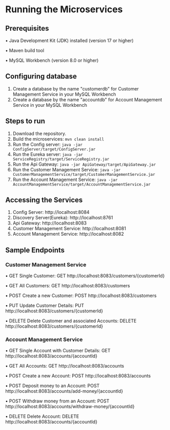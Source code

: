 
# Running the Microservices

## Prerequisites

• Java Development Kit (JDK) installed (version 17 or higher)

• Maven build tool

• MySQL Workbench (version 8.0 or higher)

## Configuring database 
1. Create a database by the name "customerdb" for Customer Management Service in your MySQL Workbench
2. Create a database by the name "accountdb" for Account Management Service in your MySQL Workbench

## Steps to run
1. Download the repository. 
2. Build the microservices: `mvn clean install`
3.  Run the Config server: `java -jar ConfigServer/target/ConfigServer.jar`
4.  Run the Eureka server: `java -jar ServiceRegistry/target/ServiceRegistry.jar`
5.  Run the Api Gateway: `java -jar ApiGateway/target/ApiGateway.jar`
6.  Run the Customer Management Service: `java -jar CustomerManagementService/target/CustomerManagementService.jar`
7.  Run the Account Management Service: `java -jar AccountManagementService/target/AccountManagementService.jar`
  
## Accessing the Services
1. Config Server: http://localhost:8084
2. Discovery Server(Eureka): http://localhost:8761
3. Api Gateway: http://localhost:8083
4. Customer Management Service: http://localhost:8081
5. Account Management Service: http://localhost:8082
  
## Sample Endpoints
### Customer Management Service
• GET Single Customer: GET http://localhost:8083/customers/{customerId}

• GET All Customers: GET http://localhost:8083/customers

• POST Create a new Customer: POST http://localhost:8083/customers

• PUT Update Customer Details: PUT http://localhost:8083/customers/{customerId}

• DELETE Delete Customer and associated Accounts: DELETE http://localhost:8083/customers/{customerId}

### Account Management Service
• GET Single Account with Customer Details: GET http://localhost:8083/accounts/{accountId}

• GET All Accounts: GET http://localhost:8083/accounts

• POST Create a new Account: POST http://localhost:8083/accounts

• POST Deposit money to an Account: POST http://localhost:8083/accounts/add-money/{accountId}

• POST Withdraw money from an Account: POST http://localhost:8083/accounts/withdraw-money/{accountId}

• DELETE Delete Account: DELETE http://localhost:8083/accounts/{accountId}

